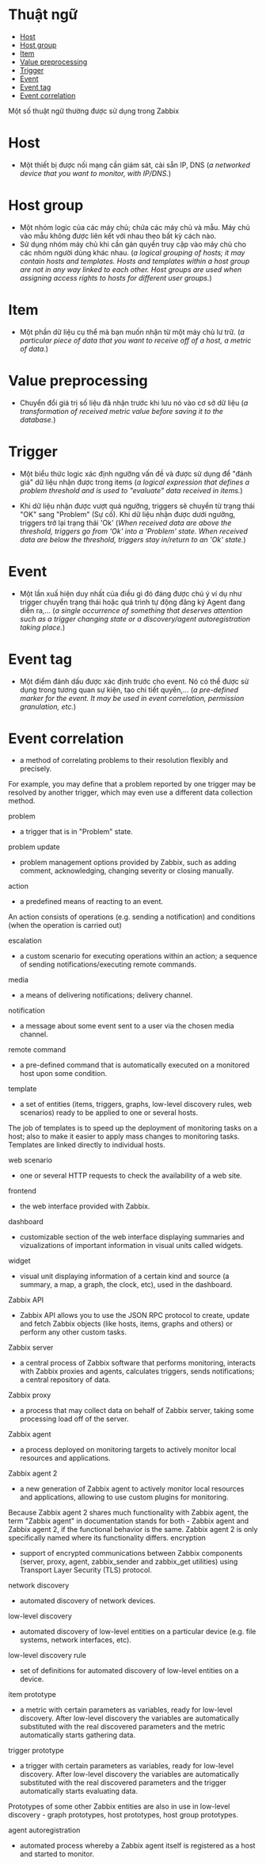 <h1>Thuật ngữ</h1>

- [Host](#host)
- [Host group](#host-group)
- [Item](#item)
- [Value preprocessing](#value-preprocessing)
- [Trigger](#trigger)
- [Event](#event)
- [Event tag](#event-tag)
- [Event correlation](#event-correlation)

Một số thuật ngữ thường được sử dụng trong Zabbix

# Host

- Một thiết bị được nối mạng cần giám sát, cài sẵn IP, DNS
(*a networked device that you want to monitor, with IP/DNS.*)

# Host group

- Một nhóm logic của các máy chủ; chứa các máy chủ và mẫu. Máy chủ vào mẫu không được liên kết với nhau theo bất kỳ cách nào.
- Sử dụng nhóm máy chủ khi cần gán quyền truy cập vào máy chủ cho các nhóm người dùng khác nhau.
(*a logical grouping of hosts; it may contain hosts and templates. Hosts and templates within a host group are not in any way linked to each other. Host groups are used when assigning access rights to hosts for different user groups.*)

# Item


- Một phần dữ liệu cụ thể mà bạn muốn nhận từ một máy chủ lư trữ.
(*a particular piece of data that you want to receive off of a host, a metric of data.*)

# Value preprocessing

- Chuyển đổi giá trị số liệu đã nhận trước khi lưu nó vào cơ sở dữ liệu
(*a transformation of received metric value before saving it to the database.*)

# Trigger

- Một biểu thức logic xác định ngưỡng vấn đề và được sử dụng để "đánh giá" dữ liệu nhận được trong items
(*a logical expression that defines a problem threshold and is used to "evaluate" data received in items.*)

- Khi dữ liệu nhận được vượt quá ngưỡng, triggers sẽ chuyển từ trạng thái "OK" sang "Problem" (Sự cố).  Khi dữ liệu nhận được dưới ngưỡng, triggers trở lại trạng thái 'Ok'
(*When received data are above the threshold, triggers go from 'Ok' into a 'Problem' state. When received data are below the threshold, triggers stay in/return to an 'Ok' state.*)

# Event

- Một lần xuấ hiện duy nhất của điều gì đó đáng được chú ý ví dụ như trigger chuyển trạng thái hoặc  quá trình tự động đăng ký Agent đang diễn ra,...
(*a single occurrence of something that deserves attention such as a trigger changing state or a discovery/agent autoregistration taking place.*)

# Event tag

- Một điểm đánh dấu được xác định trước cho event. Nó có thể được sử dụng trong tương quan sự kiện, tạo chi tiết quyền,...
(*a pre-defined marker for the event. It may be used in event correlation, permission granulation, etc.*)

# Event correlation

- a method of correlating problems to their resolution flexibly and precisely.

For example, you may define that a problem reported by one trigger may be resolved by another trigger, which may even use a different data collection method.

problem

- a trigger that is in "Problem" state.

problem update

- problem management options provided by Zabbix, such as adding comment, acknowledging, changing severity or closing manually.

action

- a predefined means of reacting to an event.

An action consists of operations (e.g. sending a notification) and conditions (when the operation is carried out)

escalation

- a custom scenario for executing operations within an action; a sequence of sending notifications/executing remote commands.

media

- a means of delivering notifications; delivery channel.

notification

- a message about some event sent to a user via the chosen media channel.

remote command

- a pre-defined command that is automatically executed on a monitored host upon some condition.

template

- a set of entities (items, triggers, graphs, low-level discovery rules, web scenarios) ready to be applied to one or several hosts.

The job of templates is to speed up the deployment of monitoring tasks on a host; also to make it easier to apply mass changes to monitoring tasks. Templates are linked directly to individual hosts.

web scenario

- one or several HTTP requests to check the availability of a web site.

frontend

- the web interface provided with Zabbix.

dashboard

- customizable section of the web interface displaying summaries and vizualizations of important information in visual units called widgets.

widget

- visual unit displaying information of a certain kind and source (a summary, a map, a graph, the clock, etc), used in the dashboard.

Zabbix API

- Zabbix API allows you to use the JSON RPC protocol to create, update and fetch Zabbix objects (like hosts, items, graphs and others) or perform any other custom tasks.

Zabbix server

- a central process of Zabbix software that performs monitoring, interacts with Zabbix proxies and agents, calculates triggers, sends notifications; a central repository of data.

Zabbix proxy

- a process that may collect data on behalf of Zabbix server, taking some processing load off of the server.

Zabbix agent

- a process deployed on monitoring targets to actively monitor local resources and applications.

Zabbix agent 2

- a new generation of Zabbix agent to actively monitor local resources and applications, allowing to use custom plugins for monitoring.

 Because Zabbix agent 2 shares much functionality with Zabbix agent, the term "Zabbix agent" in documentation stands for both - Zabbix agent and Zabbix agent 2, if the functional behavior is the same. Zabbix agent 2 is only specifically named where its functionality differs.
encryption

- support of encrypted communications between Zabbix components (server, proxy, agent, zabbix_sender and zabbix_get utilities) using Transport Layer Security (TLS) protocol.

network discovery

- automated discovery of network devices.

low-level discovery

- automated discovery of low-level entities on a particular device (e.g. file systems, network interfaces, etc).

low-level discovery rule

- set of definitions for automated discovery of low-level entities on a device.

item prototype

- a metric with certain parameters as variables, ready for low-level discovery. After low-level discovery the variables are automatically substituted with the real discovered parameters and the metric automatically starts gathering data.

trigger prototype

- a trigger with certain parameters as variables, ready for low-level discovery. After low-level discovery the variables are automatically substituted with the real discovered parameters and the trigger automatically starts evaluating data.

Prototypes of some other Zabbix entities are also in use in low-level discovery - graph prototypes, host prototypes, host group prototypes.

agent autoregistration

- automated process whereby a Zabbix agent itself is registered as a host and started to monitor.